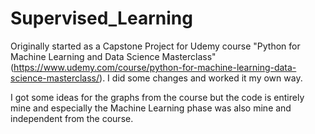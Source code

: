 # Supervised_Learning
Originally started as a Capstone Project for Udemy course "Python for Machine Learning and Data Science Masterclass" (https://www.udemy.com/course/python-for-machine-learning-data-science-masterclass/). I did some changes and worked it my own way.

I got some ideas for the graphs from the course but the code is entirely mine and especially the Machine Learning phase was also mine and independent from the course.
